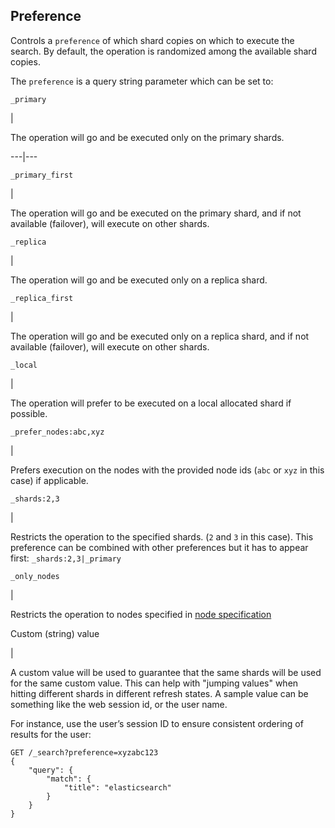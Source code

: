 ## Preference

Controls a `preference` of which shard copies on which to execute the search. By default, the operation is randomized among the available shard copies.

The `preference` is a query string parameter which can be set to:

`_primary`

| 

The operation will go and be executed only on the primary shards.   
  
---|---  
  
`_primary_first`

| 

The operation will go and be executed on the primary shard, and if not available (failover), will execute on other shards.   
  
`_replica`

| 

The operation will go and be executed only on a replica shard.   
  
`_replica_first`

| 

The operation will go and be executed only on a replica shard, and if not available (failover), will execute on other shards.   
  
`_local`

| 

The operation will prefer to be executed on a local allocated shard if possible.   
  
`_prefer_nodes:abc,xyz`

| 

Prefers execution on the nodes with the provided node ids (`abc` or `xyz` in this case) if applicable.   
  
`_shards:2,3`

| 

Restricts the operation to the specified shards. (`2` and `3` in this case). This preference can be combined with other preferences but it has to appear first: `_shards:2,3|_primary`  
  
`_only_nodes`

| 

Restricts the operation to nodes specified in [node specification](cluster.html)  
  
Custom (string) value 

| 

A custom value will be used to guarantee that the same shards will be used for the same custom value. This can help with "jumping values" when hitting different shards in different refresh states. A sample value can be something like the web session id, or the user name.   
  
For instance, use the user’s session ID to ensure consistent ordering of results for the user:
    
    
    GET /_search?preference=xyzabc123
    {
        "query": {
            "match": {
                "title": "elasticsearch"
            }
        }
    }
